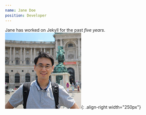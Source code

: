 ```yaml
---
name: Jane Doe
position: Developer
---
```

Jane has worked on Jekyll for the past *five years*.
![image-right](/assets/images/chul_crop250.jpg){: .align-right width="250px"}
